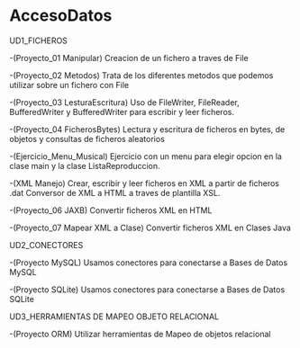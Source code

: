 # AccesoDatos

UD1_FICHEROS

-(Proyecto_01 Manipular) Creacion de un fichero a traves de File

-(Proyecto_02 Metodos) Trata de los diferentes metodos que podemos utilizar sobre un fichero con File

-(Proyecto_03 LesturaEscritura) Uso de FileWriter, FileReader, BufferedWriter y BufferedWriter para escribir y leer ficheros.

-(Proyecto_04 FicherosBytes) Lectura y escritura de ficheros en bytes, de objetos y consultas de ficheros aleatorios

-(Ejercicio_Menu_Musical) Ejercicio con un menu para elegir opcion en la clase main y la clase ListaReproduccion.

-(XML Manejo) Crear, escribir y leer ficheros en XML a partir de ficheros .dat
              Conversor de XML a HTML a traves de plantilla XSL.

-(Proyecto_06 JAXB) Convertir ficheros XML en HTML

-(Proyecto_07 Mapear XML a Clase) Convertir ficheros XML en Clases Java

UD2_CONECTORES

-(Proyecto MySQL) Usamos conectores para conectarse a Bases de Datos MySQL

-(Proyecto SQLite) Usamos conectores para conectarse a Bases de Datos SQLite

UD3_HERRAMIENTAS DE MAPEO OBJETO RELACIONAL

-(Proyecto ORM) Utilizar herramientas de Mapeo de objetos relacional


